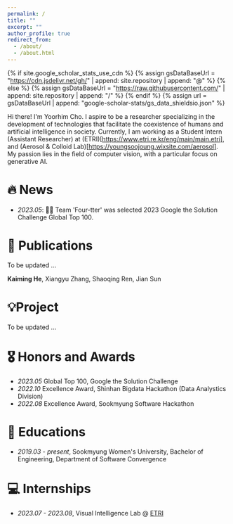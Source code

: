 ```yaml
---
permalink: /
title: ""
excerpt: ""
author_profile: true
redirect_from: 
  - /about/
  - /about.html
---
```


{% if site.google_scholar_stats_use_cdn %}
{% assign gsDataBaseUrl = "https://cdn.jsdelivr.net/gh/" | append: site.repository | append: "@" %}
{% else %}
{% assign gsDataBaseUrl = "https://raw.githubusercontent.com/" | append: site.repository | append: "/" %}
{% endif %}
{% assign url = gsDataBaseUrl | append: "google-scholar-stats/gs_data_shieldsio.json" %}

<span class='anchor' id='about-me'></span>

Hi there! I'm Yoorhim Cho. I aspire to be a researcher specializing in the development of technologies that facilitate the coexistence of humans and artificial intelligence in society. Currently, I am working as a Student Intern (Assistant Researcher) at (ETRI)[https://www.etri.re.kr/eng/main/main.etri], and (Aerosol & Colloid Lab)[https://youngsoojoung.wixsite.com/aerosol]. My passion lies in the field of computer vision, with a particular focus on generative AI.


# 🔥 News
- *2023.05*: 🎉🎉 Team 'Four-tter' was selected 2023 Google the Solution Challenge Global Top 100. 

# 📝 Publications 
To be updated ...

**Kaiming He**, Xiangyu Zhang, Shaoqing Ren, Jian Sun

# 💡Project
To be updated ...

# 🎖 Honors and Awards
- *2023.05* Global Top 100, Google the Solution Challenge 
- *2022.10* Excellence Award, Shinhan Bigdata Hackathon (Data Analystics Division)
- *2022.08* Excellence Award, Sookmyung Software Hackathon

# 📖 Educations
- *2019.03 - present*, Sookmyung Women's University, Bachelor of Engineering, Department of Software Convergence 

# 💻 Internships
- *2023.07 - 2023.08*, Visual Intelligence Lab @ [ETRI](https://www.etri.re.kr/eng/main/main.etri)
